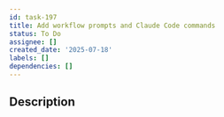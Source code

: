 ```yaml
---
id: task-197
title: Add workflow prompts and Claude Code commands
status: To Do
assignee: []
created_date: '2025-07-18'
labels: []
dependencies: []
---
```


## Description

